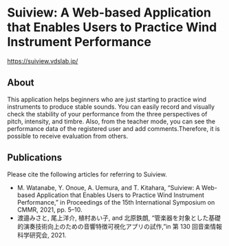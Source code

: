 # Suiview: A Web-based Application that Enables Users to Practice Wind Instrument Performance

https://suiview.vdslab.jp/

## About

This application helps beginners who are just starting to practice wind instruments to produce stable sounds.
You can easily record and visually check the stability of your performance from the three perspectives of pitch, intensity, and timbre.
Also, from the teacher mode, you can see the performance data of the registered user and add comments.Therefore, it is possible to receive evaluation from others.

## Publications

Please cite the following articles for referring to Suiview.

- M. Watanabe, Y. Onoue, A. Uemura, and T. Kitahara, “Suiview: A Web-based Application that Enables Users to Practice Wind Instrument Performance,” in Proceedings of the 15th International Symposium on CMMR, 2021, pp. 5–10.
- 渡邉みさと, 尾上洋介, 植村あい子, and 北原鉄朗, “管楽器を対象とした基礎的演奏技術向上のための音響特徴可視化アプリの試作,”in 第 130 回音楽情報科学研究会, 2021.
